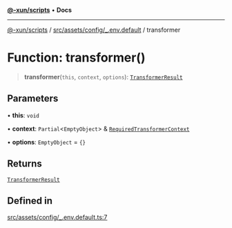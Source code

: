 [**@-xun/scripts**](../../../../../README.md) • **Docs**

***

[@-xun/scripts](../../../../../README.md) / [src/assets/config/\_.env.default](../README.md) / transformer

# Function: transformer()

> **transformer**(`this`, `context`, `options`): [`TransformerResult`](../../../type-aliases/TransformerResult.md)

## Parameters

• **this**: `void`

• **context**: `Partial`\<`EmptyObject`\> & [`RequiredTransformerContext`](../../../type-aliases/RequiredTransformerContext.md)

• **options**: `EmptyObject` = `{}`

## Returns

[`TransformerResult`](../../../type-aliases/TransformerResult.md)

## Defined in

[src/assets/config/\_.env.default.ts:7](https://github.com/Xunnamius/xscripts/blob/184c8e10da5407b40476129ff0f6e538d7df3af0/src/assets/config/_.env.default.ts#L7)
